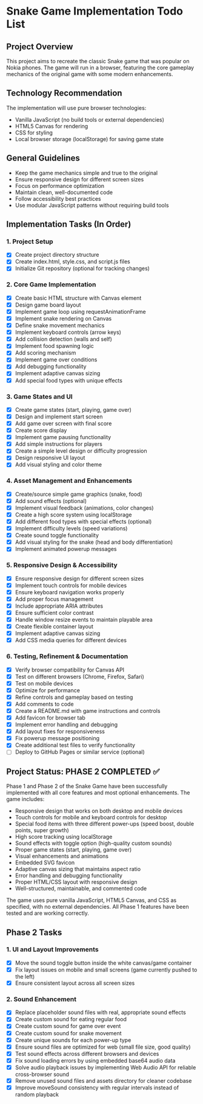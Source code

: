 # Snake Game Implementation Todo List

## Project Overview

This project aims to recreate the classic Snake game that was popular on Nokia phones. The game will run in a browser, featuring the core gameplay mechanics of the original game with some modern enhancements.

## Technology Recommendation

The implementation will use pure browser technologies:

- Vanilla JavaScript (no build tools or external dependencies)
- HTML5 Canvas for rendering
- CSS for styling
- Local browser storage (localStorage) for saving game state

## General Guidelines

- Keep the game mechanics simple and true to the original
- Ensure responsive design for different screen sizes
- Focus on performance optimization
- Maintain clean, well-documented code
- Follow accessibility best practices
- Use modular JavaScript patterns without requiring build tools

## Implementation Tasks (In Order)

### 1. Project Setup

- [x] Create project directory structure
- [x] Create index.html, style.css, and script.js files
- [x] Initialize Git repository (optional for tracking changes)

### 2. Core Game Implementation

- [x] Create basic HTML structure with Canvas element
- [x] Design game board layout
- [x] Implement game loop using requestAnimationFrame
- [x] Implement snake rendering on Canvas
- [x] Define snake movement mechanics
- [x] Implement keyboard controls (arrow keys)
- [x] Add collision detection (walls and self)
- [x] Implement food spawning logic
- [x] Add scoring mechanism
- [x] Implement game over conditions
- [x] Add debugging functionality
- [x] Implement adaptive canvas sizing
- [x] Add special food types with unique effects

### 3. Game States and UI

- [x] Create game states (start, playing, game over)
- [x] Design and implement start screen
- [x] Add game over screen with final score
- [x] Create score display
- [x] Implement game pausing functionality
- [x] Add simple instructions for players
- [x] Create a simple level design or difficulty progression
- [x] Design responsive UI layout
- [x] Add visual styling and color theme

### 4. Asset Management and Enhancements

- [x] Create/source simple game graphics (snake, food)
- [x] Add sound effects (optional)
- [x] Implement visual feedback (animations, color changes)
- [x] Create a high score system using localStorage
- [x] Add different food types with special effects (optional)
- [x] Implement difficulty levels (speed variations)
- [x] Create sound toggle functionality
- [x] Add visual styling for the snake (head and body differentiation)
- [x] Implement animated powerup messages

### 5. Responsive Design & Accessibility

- [x] Ensure responsive design for different screen sizes
- [x] Implement touch controls for mobile devices
- [x] Ensure keyboard navigation works properly
- [x] Add proper focus management
- [x] Include appropriate ARIA attributes
- [x] Ensure sufficient color contrast
- [x] Handle window resize events to maintain playable area
- [x] Create flexible container layout
- [x] Implement adaptive canvas sizing
- [x] Add CSS media queries for different devices

### 6. Testing, Refinement & Documentation

- [x] Verify browser compatibility for Canvas API
- [x] Test on different browsers (Chrome, Firefox, Safari)
- [x] Test on mobile devices
- [x] Optimize for performance
- [x] Refine controls and gameplay based on testing
- [x] Add comments to code
- [x] Create a README.md with game instructions and controls
- [x] Add favicon for browser tab
- [x] Implement error handling and debugging
- [x] Add layout fixes for responsiveness
- [x] Fix powerup message positioning
- [x] Create additional test files to verify functionality
- [ ] Deploy to GitHub Pages or similar service (optional)

## Project Status: PHASE 2 COMPLETED ✅

Phase 1 and Phase 2 of the Snake Game have been successfully implemented with all core features and most optional enhancements. The game includes:

- Responsive design that works on both desktop and mobile devices
- Touch controls for mobile and keyboard controls for desktop
- Special food items with three different power-ups (speed boost, double points, super growth)
- High score tracking using localStorage
- Sound effects with toggle option (high-quality custom sounds)
- Proper game states (start, playing, game over)
- Visual enhancements and animations
- Embedded SVG favicon
- Adaptive canvas sizing that maintains aspect ratio
- Error handling and debugging functionality
- Proper HTML/CSS layout with responsive design
- Well-structured, maintainable, and commented code

The game uses pure vanilla JavaScript, HTML5 Canvas, and CSS as specified, with no external dependencies. All Phase 1 features have been tested and are working correctly.

## Phase 2 Tasks

### 1. UI and Layout Improvements

- [x] Move the sound toggle button inside the white canvas/game container
- [x] Fix layout issues on mobile and small screens (game currently pushed to the left)
- [x] Ensure consistent layout across all screen sizes

### 2. Sound Enhancement

- [x] Replace placeholder sound files with real, appropriate sound effects
- [x] Create custom sound for eating regular food
- [x] Create custom sound for game over event
- [x] Create custom sound for snake movement
- [x] Create unique sounds for each power-up type
- [x] Ensure sound files are optimized for web (small file size, good quality)
- [x] Test sound effects across different browsers and devices
- [x] Fix sound loading errors by using embedded base64 audio data
- [x] Solve audio playback issues by implementing Web Audio API for reliable cross-browser sound
- [x] Remove unused sound files and assets directory for cleaner codebase
- [x] Improve moveSound consistency with regular intervals instead of random playback

